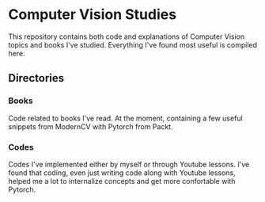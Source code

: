 # Computer Vision Studies

This repository contains both code and explanations of Computer Vision topics and books I've studied. Everything I've found most useful is compiled here.

## Directories

### Books

Code related to books I've read. At the moment, containing a few useful snippets from ModernCV with Pytorch from Packt.

### Codes

Codes I've implemented either by myself or through Youtube lessons. I've found that coding, even just writing code along with Youtube lessons, helped me a lot to internalize concepts and get more confortable with Pytorch.
